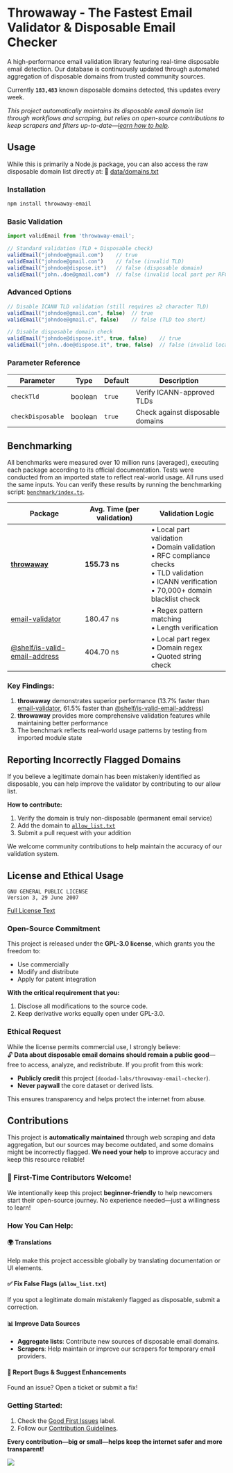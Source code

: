 # Throwaway - The Fastest Email Validator & Disposable Email Checker

A high-performance email validation library featuring real-time disposable email detection. Our database is continuously updated through automated aggregation of disposable domains from trusted community sources.

<!-- disposable database size: the number between the backticks on the next line will be automatically updated -->
Currently **`183,483`** known disposable domains detected, this updates every week.

*This project automatically maintains its disposable email domain list through workflows and scraping, but relies on open-source contributions to keep scrapers and filters up-to-date—[learn how to help](#contributions).*

## Usage

While this is primarily a Node.js package, you can also access the raw disposable domain list directly at: 📁 [data/domains.txt](https://raw.githubusercontent.com/doodad-labs/throwaway-email-checker/refs/heads/main/data/domains.txt)

### Installation
```bash
npm install throwaway-email
```

### Basic Validation
```ts
import validEmail from 'throwaway-email';

// Standard validation (TLD + Disposable check)
validEmail("johndoe@gmail.com")    // true
validEmail("johndoe@gmail.con")    // false (invalid TLD)
validEmail("johndoe@dispose.it")   // false (disposable domain)
validEmail("john..doe@gmail.com")  // false (invalid local part per RFC 5322)
```

### Advanced Options
```ts
// Disable ICANN TLD validation (still requires ≥2 character TLD)
validEmail("johndoe@gmail.con", false)  // true
validEmail("johndoe@gmail.c", false)    // false (TLD too short)

// Disable disposable domain check
validEmail("johndoe@dispose.it", true, false)    // true
validEmail("john..doe@dispose.it", true, false)  // false (invalid local part)
```

### Parameter Reference
| Parameter | Type | Default | Description |
|-----------|------|---------|-------------|
| `checkTld` | boolean | `true` | Verify ICANN-approved TLDs |
| `checkDisposable` | boolean | `true` | Check against disposable domains |

## Benchmarking

All benchmarks were measured over 10 million runs (averaged), executing each package according to its official documentation. Tests were conducted from an imported state to reflect real-world usage. All runs used the same inputs. You can verify these results by running the benchmarking script: [`benchmark/index.ts`](https://github.com/doodad-labs/throwaway-email-checker/blob/main/benchmark/index.ts).

| Package | Avg. Time (per validation) | Validation Logic |
|---------|----------------------------|------------------|
| **[throwaway](https://github.com/doodad-labs/throwaway-email-checker)** | **155.73 ns** | • Local part validation<br>• Domain validation<br>• RFC compliance checks<br>• TLD validation<br>• ICANN verification<br>• 70,000+ domain blacklist check |
| [email-validator](https://npmjs.com/email-validator) | 180.47 ns | • Regex pattern matching<br>• Length verification |
| [@shelf/is-valid-email-address](https://npmjs.com/@shelf/is-valid-email-address) | 404.70 ns | • Local part regex<br>• Domain regex<br>• Quoted string check |

### Key Findings:
1. **throwaway** demonstrates superior performance (13.7% faster than [email-validator](https://npmjs.com/email-validator), 61.5% faster than [@shelf/is-valid-email-address](https://npmjs.com/@shelf/is-valid-email-address))
2. **throwaway** provides more comprehensive validation features while maintaining better performance
3. The benchmark reflects real-world usage patterns by testing from imported module state

## Reporting Incorrectly Flagged Domains

If you believe a legitimate domain has been mistakenly identified as disposable, you can help improve the validator by contributing to our allow list.

**How to contribute:**
1. Verify the domain is truly non-disposable (permanent email service)
2. Add the domain to [`allow_list.txt`](./data/allow_list.txt)
3. Submit a pull request with your addition

We welcome community contributions to help maintain the accuracy of our validation system.


## License and Ethical Usage

```
GNU GENERAL PUBLIC LICENSE
Version 3, 29 June 2007
```  
[Full License Text](https://github.com/doodad-labs/throwaway-email-checker/blob/main/LICENSE)

### Open-Source Commitment
This project is released under the **GPL-3.0 license**, which grants you the freedom to:
- Use commercially  
- Modify and distribute  
- Apply for patent integration  

**With the critical requirement that you:**  
1. Disclose all modifications to the source code.  
2. Keep derivative works equally open under GPL-3.0.  

### Ethical Request
While the license permits commercial use, I strongly believe:  
🔓 **Data about disposable email domains should remain a public good**—free to access, analyze, and redistribute. If you profit from this work:  
- **Publicly credit** this project (`doodad-labs/throwaway-email-checker`).  
- **Never paywall** the core dataset or derived lists.  

This ensures transparency and helps protect the internet from abuse.  

## Contributions  

This project is **automatically maintained** through web scraping and data aggregation, but our sources may become outdated, and some domains might be incorrectly flagged. **We need your help** to improve accuracy and keep this resource reliable!  

### 🚀 First-Time Contributors Welcome!  
We intentionally keep this project **beginner-friendly** to help newcomers start their open-source journey. No experience needed—just a willingness to learn!  

### How You Can Help:  

#### 🌍 **Translations**  
Help make this project accessible globally by translating documentation or UI elements.  

#### ✅ **Fix False Flags** (`allow_list.txt`)  
If you spot a legitimate domain mistakenly flagged as disposable, submit a correction.  

#### 📊 **Improve Data Sources**  
- **Aggregate lists**: Contribute new sources of disposable email domains.  
- **Scrapers**: Help maintain or improve our scrapers for temporary email providers.  

#### 🐛 **Report Bugs & Suggest Enhancements**  
Found an issue? Open a ticket or submit a fix!  

### Getting Started:  
1. Check the [Good First Issues](https://github.com/doodad-labs/throwaway-email-checker/contribute) label.  
2. Follow our [Contribution Guidelines](LINK_TO_GUIDELINES).  

**Every contribution—big or small—helps keep the internet safer and more transparent!**  


![](https://contrib.nn.ci/api?repo=doodad-labs/throwaway-email-checker)

